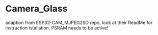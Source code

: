 # Camera_Glass
adaption from ESP32-CAM_MJPEG2SD repo, look at their ReadMe for instruction istallation. PSRAM needs to be active!
